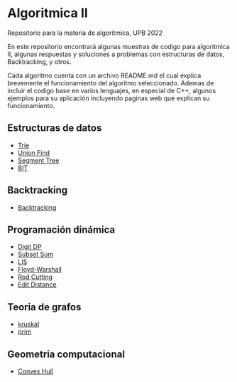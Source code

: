 # Algoritmica II
Repositorio para la materia de algoritmica, UPB 2022

En este repositorio encontrará algunas muestras de codigo para algoritmica II, algunas respuestas y soluciones a problemas con estructuras de datos, Backtracking, y otros.

Cada algoritmo cuenta con un archivo README.md el cual explica brevemente el funcionamiento del algoritmo seleccionado. Ademas de incluir el codigo base en varios lenguajes, en especial de C++, algunos ejemplos para su aplicación incluyendo paginas web que explican su funcionamiento.

## Estructuras de datos
- [Trie](https://github.com/dylanjitt/Algoritmica/tree/main/contenido/Estructura_de_datos/trie)
- [Union Find](https://github.com/dylanjitt/Algoritmica/tree/main/contenido/Estructura_de_datos/Union_find)
- [Segment Tree](https://github.com/dylanjitt/Algoritmica/tree/main/contenido/Estructura_de_datos/Segment_Tree)
- [BIT](https://github.com/dylanjitt/Algoritmica/tree/main/contenido/Estructura_de_datos/BIT)

## Backtracking
- [Backtracking](https://github.com/dylanjitt/Algoritmica/tree/main/contenido/Backtracking)

## Programación dinámica
- [Digit DP](https://github.com/dylanjitt/Algoritmica/tree/main/contenido/programacion_dinamica/digitDP)
- [Subset Sum](https://github.com/dylanjitt/Algoritmica/tree/main/contenido/programacion_dinamica/subset_sum)
- [LIS](https://github.com/dylanjitt/Algoritmica/tree/main/contenido/programacion_dinamica/Longest_Increasing_secuence)
- [Floyd-Warshall](https://github.com/dylanjitt/Algoritmica/tree/main/contenido/programacion_dinamica/floyd-warshall)
- [Rod Cutting](https://github.com/dylanjitt/Algoritmica/blob/main/contenido/programacion_dinamica/rod_cutting/README.md)
- [Edit Distance](https://github.com/dylanjitt/Algoritmica/tree/main/contenido/programacion_dinamica/edit_distance)


## Teoria de grafos
- [kruskal](https://github.com/dylanjitt/Algoritmica/tree/main/contenido/teoria_de_grafos/kruskal)
- [prim](https://github.com/dylanjitt/Algoritmica/tree/main/contenido/teoria_de_grafos/prim)

## Geometria computacional
- [Convex Hull](https://github.com/dylanjitt/Algoritmica/tree/main/contenido/geometria_computacional/convex_hull)
